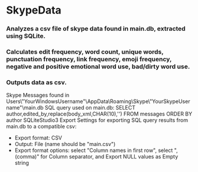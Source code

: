 # SkypeData

### Analyzes a csv file of skype data found in main.db, extracted using SQLite.
### Calculates edit frequency, word count, unique words, punctuation frequency, link frequency, emoji frequency, negative and positive emotional word use, bad/dirty word use.
### Outputs data as csv.


Skype Messages found in Users\\"YourWindowsUsername"\\AppData\\Roaming\\Skype\\"YourSkypeUsername"\\main.db
SQL query used on main.db: SELECT author,edited_by,replace(body_xml,CHAR(10),'') FROM messages ORDER BY author
SQLiteStudio3 Export Settings for exporting SQL query results from main.db to a compatible csv:
 * Export format: CSV
 * Output: File (name should be "main.csv")
 * Export format options: select "Column names in first row", select ", (comma)" for Column separator, and Export NULL values as Empty string
